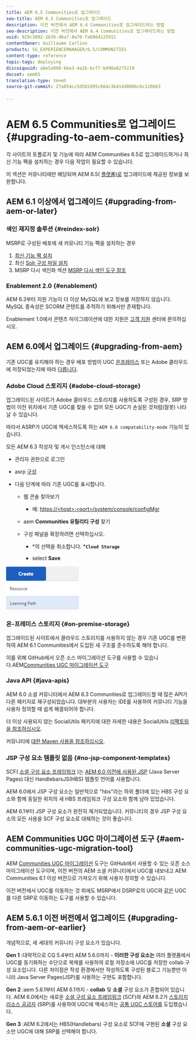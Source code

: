 ```yaml
---
title: AEM 6.5 Communities로 업그레이드
seo-title: AEM 6.5 Communities로 업그레이드
description: 이전 버전에서 AEM 6.4 Communities로 업그레이드하는 방법
seo-description: 이전 버전에서 AEM 6.4 Communities로 업그레이드하는 방법
uuid: 929c3892-1b3b-46a7-8e70-fa6864125911
contentOwner: Guillaume Carlino
products: SG_EXPERIENCEMANAGER/6.5/COMMUNITIES
content-type: reference
topic-tags: deploying
discoiquuid: abe5a998-bbe3-4a2b-bcf7-b490a8275219
docset: aem65
translation-type: tm+mt
source-git-commit: 27a054cc5d502d95c664c3b414d0066c6c120b65

---
```



# AEM 6.5 Communities로 업그레이드{#upgrading-to-aem-communities}

각 사이트의 토폴로지 및 기능에 따라 AEM Communities 6.5로 업그레이드하거나 최신 기능 팩을 설치하는 경우 다음 작업이 필요할 수 있습니다.

이 섹션은 커뮤니티에만 해당되며 AEM 6.5( [플랫폼)로](/help/sites-deploying/upgrade.md) 업그레이드에 제공된 정보를 보완합니다.

## AEM 6.1 이상에서 업그레이드 {#upgrading-from-aem-or-later}

### 색인 재지정 솔루션 {#reindex-solr}

MSRP로 구성된 배포에 새 커뮤니티 기능 팩을 설치하는 경우

1. [최신 기능 팩 설치](/help/communities/deploy-communities.md#latestfeaturepack)
1. 최신 [Solr 구성 파일 설치](/help/communities/msrp.md#upgrading)
1. MSRP 다시 색인화 섹션 [MSRP 다시 색인 도구 참조](/help/communities/msrp.md#msrp-reindex-tool)

### Enablement 2.0 {#enablement}

AEM 6.3부터 지원 기능이 더 이상 MySQL에 보고 정보를 저장하지 않습니다. MySQL 종속성은 SCORM 콘텐트를 추적하기 위해서만 존재합니다.

Enablement 1.0에서 콘텐츠 마이그레이션에 대한 지원은 [고객 지원](https://helpx.adobe.com/marketing-cloud/contact-support.html) 센터에 문의하십시오.

## AEM 6.0에서 업그레이드 {#upgrading-from-aem}

기존 UGC를 유지해야 하는 경우 배포 방법이 UGC [온프레미스](#on-premise-storage) 또는 Adobe 클라우드에 저장되었는지에 따라 [다릅니다](#adobe-cloud-storage).

### Adobe Cloud 스토리지 {#adobe-cloud-storage}

업그레이드된 사이트가 Adobe 클라우드 스토리지를 사용하도록 구성된 경우, SRP 방법이 이전 위치에서 기존 UGC를 찾을 수 없어 모든 UGC가 손실된 것처럼(잘못) 나타날 수 있습니다.

따라서 ASRP가 UGC에 액세스하도록 하는 `AEM 6.0 compatability-mode` 기능이 있습니다.

모든 AEM 6.3 작성자 및 게시 인스턴스에 대해

* 관리자 권한으로 로그인
* asrp [구성](/help/communities/asrp.md)
* 다음 단계에 따라 기존 UGC를 표시합니다.

   * 웹 콘솔 찾아보기

      * 예: [https://&lt;host>:&lt;port>/system/console/configMgr](https://localhost:4502/system/console/configMgr)
   * aem **Communities 유틸리티 구성** 찾기
   * 구성 패널을 확장하려면 선택하십시오.

      * *의 선택을 취소합니다. ***`Cloud Storage`**

      * select **Save**


![chlimage_1-176](assets/chlimage_1-176.png)

### 온-프레미스 스토리지 {#on-premise-storage}

업그레이드된 사이트에서 클라우드 스토리지를 사용하지 않는 경우 기존 UGC를 변환하여 AEM 6.1 Communities에서 도입된 새 구조를 준수하도록 해야 합니다.

이를 위해 GitHub에서 오픈 소스 마이그레이션 도구를 사용할 수 있습니다.AEM[Communities UGC 마이그레이션 도구](https://github.com/Adobe-Marketing-Cloud/communities-ugc-migration)

### Java API {#java-apis}

AEM 6.0 소셜 커뮤니티에서 AEM 6.3 Communities로 업그레이드할 때 많은 API가 다른 패키지로 재구성되었습니다. 대부분의 사용자는 IDE를 사용하여 커뮤니티 기능을 사용자 정의할 때 쉽게 해결되어야 합니다.

더 이상 사용되지 않는 SocialUtils 패키지에 대한 자세한 내용은 SocialUtils [리팩토링을 참조하십시오](/help/communities/socialutils.md).

커뮤니티에 [대한 Maven 사용을 참조하십시오](/help/communities/maven.md).

### JSP 구성 요소 템플릿 없음 {#no-jsp-component-templates}

SCF( [소셜 구성 요소 프레임워크](/help/communities/scf.md) )는 [AEM 6.0 이전에 사용된 JSP](https://www.handlebarsjs.com/) (Java Server Pages) 대신 HandlebarsJS(HBS) 템플릿 언어를 사용합니다.

AEM 6.0에서 JSP 구성 요소는 일반적으로 &quot;hbs&quot;라는 하위 폴더에 있는 HBS 구성 요소와 함께 동일한 위치의 새 HBS 프레임워크 구성 요소와 함께 남아 있었습니다.

AEM 6.1부터 JSP 구성 요소가 완전히 제거되었습니다. 커뮤니티의 경우 JSP 구성 요소의 모든 사용을 SCF 구성 요소로 대체하는 것이 좋습니다.

## AEM Communities UGC 마이그레이션 도구 {#aem-communities-ugc-migration-tool}

AEM [Communities UGC 마이그레이션](https://github.com/Adobe-Marketing-Cloud/communities-ugc-migration) 도구는 GitHub에서 사용할 수 있는 오픈 소스 마이그레이션 도구이며, 이전 버전의 AEM 소셜 커뮤니티에서 UGC를 내보내고 AEM Communities 6.1 이상 버전으로 가져오기 위해 사용자 정의할 수 있습니다.

이전 버전에서 UGC를 이동하는 것 외에도 MSRP에서 DSRP로의 UGC와 [같은](/help/communities/working-with-srp.md) UGC를 다른 SRP로 이동하는 도구를 사용할 수 있습니다.

## AEM 5.6.1 이전 버전에서 업그레이드 {#upgrading-from-aem-or-earlier}

개념적으로, 세 세대의 커뮤니티 구성 요소가 있습니다.

**Gen 1** :대략적으로 CQ 5.4부터 AEM 5.6.0까지 - **이러한 구성 요소는** 여러 플랫폼에서 UGC를 동기화하는 수단으로 복제를 사용하여 로컬 저장소에 UGC를 저장한 collab 구성 요소입니다. 다른 차이점은 작성 환경에서만 작성하도록 구성된 블로그 기능뿐만 아니라 Java Server Pages(JSP)를 사용하는 구현도 포함합니다.

**Gen 2** :aem 5.6.1부터 AEM 6.1까지 - **collab** 및 **소셜** 구성 요소가 혼합되어 있습니다. AEM 6.0에서는 새로운 [소셜 구성 요소 프레임워크](/help/communities/scf.md) (SCF)와 AEM 6.2가 [스토리지 리소스 공급자](/help/communities/working-with-srp.md) (SRP)를 사용하여 UGC에 액세스하는 [공통 UGC 스토어를](/help/communities/srp.md) 도입했습니다.

**Gen 3** :AEM 6.2에서는 HBS(Handlebars) 구성 요소로 SCF에 구현된 **소셜** 구성 요소만 UGC에 대해 SRP를 선택해야 합니다.
